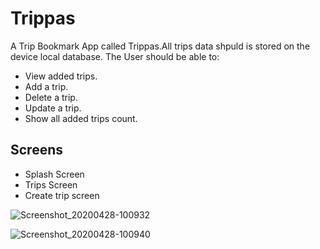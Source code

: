 # Trippas

A Trip Bookmark App called Trippas.All trips data shpuld is stored on the device local database.
The User should be able to:

- View added trips.
- Add a trip.
- Delete a trip.
- Update a trip.
- Show all added trips count.

## Screens
- Splash Screen
- Trips Screen
- Create trip screen

![Screenshot_20200428-100932](https://user-images.githubusercontent.com/55156303/83568209-b1445680-a51a-11ea-9902-5dc403883747.png)

![Screenshot_20200428-100940](https://user-images.githubusercontent.com/55156303/83568331-d638c980-a51a-11ea-91ea-1e851b78cd51.png)
